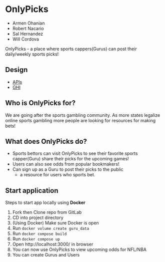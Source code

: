 # OnlyPicks

- Armen Ohanian
- Robert Nacario
- Sal Hernandez 
- Will Cordova


OnlyPicks - a place where sports cappers(Gurus) can post their daily/weekly sports picks! 

## Design

- [APIs](docs/api-design.md)
- [GHI](docs/ghi.md)

## Who is OnlyPicks for?

We are going after the sports gambling community. As more states legalize online sports gambling more people are looking for resources for making bets! 


## What does OnlyPicks do? 

- Sports bettors can visit OnlyPicks to see their favorite sports capper(Guru) share their picks for the upcoming games!
- Users can also see odds from popular bookmakers! 
- Can sign up as a Guru to post their picks to the public
  - a resource for users who sports bet.  
  

## Start application
Steps to start app locally using **Docker**

1. Fork then Clone repo from GitLab 
2.  CD into project directory
3.  (Using Docker) Make sure Docker is open
4.  Run `docker volume create guru_data`
5.  Run `docker compose build`
6.  Run `docker compose up`
7.  Open http://localhost:3000/ in browser
8.  You can now use OnlyPicks to view upcoming odds for NFL/NBA
9.  You can create Gurus and Users